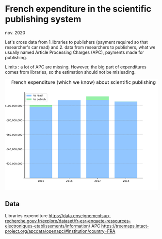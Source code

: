 # French expenditure in the scientific publishing system
nov. 2020

Let's cross data from 1.libraries to publishers (payment required so that researcher's car read) and 2. data from researchers to publishers, what we usually named Article Processing Charges (APC), payments made for publishing.

Limits : a lot of APC are missing. However, the big part of expenditures comes from libraries, so the estimation should not be misleading.


![FR expenditure](fr_expenditure.png)


## Data
Libraries expenditure
https://data.enseignementsup-recherche.gouv.fr/explore/dataset/fr-esr-enquete-ressources-electroniques-etablissements/information/
APC
https://treemaps.intact-project.org/apcdata/openapc/#institution/country=FRA

